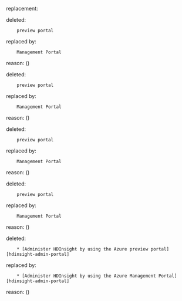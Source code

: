 replacement:

deleted:

		preview portal

replaced by:

		Management Portal

reason: ()

deleted:

		preview portal

replaced by:

		Management Portal

reason: ()

deleted:

		preview portal

replaced by:

		Management Portal

reason: ()

deleted:

		preview portal

replaced by:

		Management Portal

reason: ()

deleted:

		* [Administer HDInsight by using the Azure preview portal][hdinsight-admin-portal]

replaced by:

		* [Administer HDInsight by using the Azure Management Portal][hdinsight-admin-portal]

reason: ()

